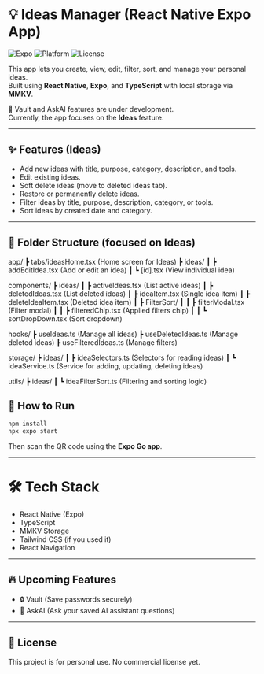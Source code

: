 # 💡 Ideas Manager (React Native Expo App)

![Expo](https://img.shields.io/badge/Expo-49.0.6-blue)
![Platform](https://img.shields.io/badge/Platform-Android%20%7C%20iOS-green)
![License](https://img.shields.io/badge/License-Personal%20Use-orange)

This app lets you create, view, edit, filter, sort, and manage your personal ideas.  
Built using **React Native**, **Expo**, and **TypeScript** with local storage via **MMKV**.

🚧 Vault and AskAI features are under development.  
Currently, the app focuses on the **Ideas** feature.

---

## ✨ Features (Ideas)

- Add new ideas with title, purpose, category, description, and tools.
- Edit existing ideas.
- Soft delete ideas (move to deleted ideas tab).
- Restore or permanently delete ideas.
- Filter ideas by title, purpose, description, category, or tools.
- Sort ideas by created date and category.

---

## 📂 Folder Structure (focused on Ideas)

app/
 ┣ tabs/ideasHome.tsx (Home screen for Ideas)
 ┣ ideas/
 ┃ ┣ addEditIdea.tsx (Add or edit an idea)
 ┃ ┗ [id].tsx (View individual idea)

components/
 ┣ ideas/
 ┃ ┣ activeIdeas.tsx (List active ideas)
 ┃ ┣ deletedIdeas.tsx (List deleted ideas)
 ┃ ┣ ideaItem.tsx (Single idea item)
 ┃ ┣ deleteIdeaItem.tsx (Deleted idea item)
 ┃ ┣ FilterSort/
 ┃ ┃ ┣ filterModal.tsx (Filter modal)
 ┃ ┃ ┣ filteredChip.tsx (Applied filters chip)
 ┃ ┃ ┗ sortDropDown.tsx (Sort dropdown)

hooks/
 ┣ useIdeas.ts (Manage all ideas)
 ┣ useDeletedIdeas.ts (Manage deleted ideas)
 ┣ useFilteredIdeas.ts (Manage filters)

storage/
 ┣ ideas/
 ┃ ┣ ideaSelectors.ts (Selectors for reading ideas)
 ┃ ┗ ideaService.ts (Service for adding, updating, deleting ideas)

utils/
 ┣ ideas/
 ┃ ┗ ideaFilterSort.ts (Filtering and sorting logic)

## 🚀 How to Run

```bash
npm install
npx expo start
```

Then scan the QR code using the **Expo Go app**.

---

# 🛠 Tech Stack

- React Native (Expo)
- TypeScript
- MMKV Storage
- Tailwind CSS (if you used it)
- React Navigation

---

## 🔥 Upcoming Features

- 🔒 Vault (Save passwords securely)
- 🤖 AskAI (Ask your saved AI assistant questions)

---

## 📜 License

This project is for personal use. No commercial license yet.